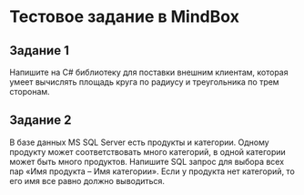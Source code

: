 # Тестовое задание в MindBox

## Задание 1

Напишите на C# библиотеку для поставки внешним клиентам,
которая умеет вычислять площадь круга по радиусу и треугольника по трем сторонам.

## Задание 2

В базе данных MS SQL Server есть продукты и категории.
Одному продукту может соответствовать много категорий,
в одной категории может быть много продуктов.
Напишите SQL запрос для выбора всех пар «Имя продукта – Имя категории».
Если у продукта нет категорий, то его имя все равно должно выводиться.
